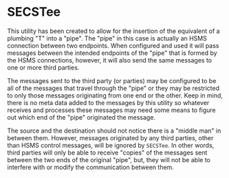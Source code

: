# SECSTee

This utility has been created to allow for the insertion of the equivalent of a plumbing &quot;T&quot; into a &quot;pipe&quot;.  The &quot;pipe&quot; in this case is actually an HSMS connection between two endpoints.  When configured and used it will pass messages between the intended endpoints of the &quot;pipe&quot; that is formed by the HSMS connections, however, it will also send the same messages to one or more third parties.

The messages sent to the third party (or parties) may be configured to be all of the messages that travel through the &quot;pipe&quot; or they may be restricted to only those messages originating from one end or the other.  Keep in mind, there is no meta data added to the messages by this utility so whatever receives and processes these messages may need some means to figure out which end of the &quot;pipe&quot; originated the message.

The source and the destination should not notice there is a &quot;middle man&quot; in between them. However, messages originated by any third parties, other than HSMS control messages, will be ignored by `SECSTee`.  In other words, third parties will only be able to receive &quot;copies&quot; of the messages sent between the two ends of the original &quot;pipe&quot;, but, they will not be able to interfere with or modify the communication between them.
